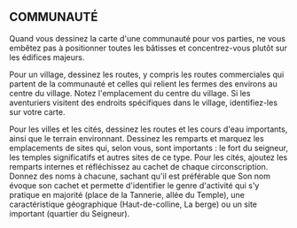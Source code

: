 ## COMMUNAUTÉ


Quand vous dessinez la carte d'une communauté pour
vos parties, ne vous embêtez pas à positionner toutes les
bâtisses et concentrez-vous plutôt sur les édifices majeurs.

Pour un village, dessinez les routes, y compris les routes
commerciales qui partent de la communauté et celles qui
relient les fermes des environs au centre du village. Notez
l'emplacement du centre du village. Si les aventuriers visitent
des endroits spécifiques dans le village, identifiez-les sur
votre carte.

Pour les villes et les cités, dessinez les routes et les cours
d'eau importants, ainsi que le terrain environnant. Dessinez les
remparts et marquez les emplacements de sites qui, selon vous,
sont importants : le fort du seigneur, les temples significatifs
et autres sites de ce type. Pour les cités, ajoutez les remparts
internes et réfléchissez au cachet de chaque circonscription.
Donnez des noms à chacune, sachant qu'il est préférable que
Son nom évoque son cachet et permette d'identifier le genre
d'activité qui s'y pratique en majorité (place de la Tannerie, allée
du Temple), une caractéristique géographique (Haut-de-colline,
La berge) ou un site important (quartier du Seigneur).

